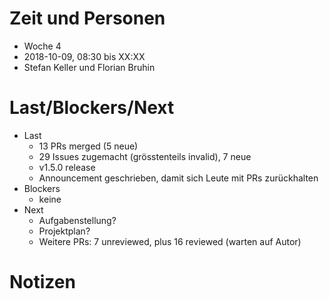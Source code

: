 # Zeit und Personen

- Woche 4
- 2018-10-09, 08:30 bis XX:XX
- Stefan Keller und Florian Bruhin

# Last/Blockers/Next

- Last
  - 13 PRs merged (5 neue)
  - 29 Issues zugemacht (grösstenteils invalid), 7 neue
  - v1.5.0 release
  - Announcement geschrieben, damit sich Leute mit PRs zurückhalten
- Blockers
  - keine
- Next
  - Aufgabenstellung?
  - Projektplan?
  - Weitere PRs: 7 unreviewed, plus 16 reviewed (warten auf Autor)

# Notizen
